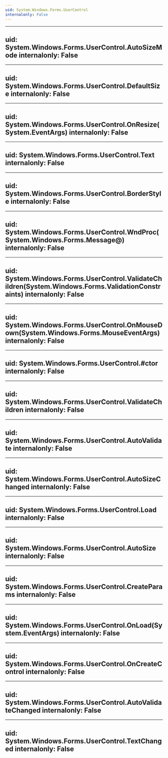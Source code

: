 ```yaml
---
uid: System.Windows.Forms.UserControl
internalonly: False
---
```


---
uid: System.Windows.Forms.UserControl.AutoSizeMode
internalonly: False
---

---
uid: System.Windows.Forms.UserControl.DefaultSize
internalonly: False
---

---
uid: System.Windows.Forms.UserControl.OnResize(System.EventArgs)
internalonly: False
---

---
uid: System.Windows.Forms.UserControl.Text
internalonly: False
---

---
uid: System.Windows.Forms.UserControl.BorderStyle
internalonly: False
---

---
uid: System.Windows.Forms.UserControl.WndProc(System.Windows.Forms.Message@)
internalonly: False
---

---
uid: System.Windows.Forms.UserControl.ValidateChildren(System.Windows.Forms.ValidationConstraints)
internalonly: False
---

---
uid: System.Windows.Forms.UserControl.OnMouseDown(System.Windows.Forms.MouseEventArgs)
internalonly: False
---

---
uid: System.Windows.Forms.UserControl.#ctor
internalonly: False
---

---
uid: System.Windows.Forms.UserControl.ValidateChildren
internalonly: False
---

---
uid: System.Windows.Forms.UserControl.AutoValidate
internalonly: False
---

---
uid: System.Windows.Forms.UserControl.AutoSizeChanged
internalonly: False
---

---
uid: System.Windows.Forms.UserControl.Load
internalonly: False
---

---
uid: System.Windows.Forms.UserControl.AutoSize
internalonly: False
---

---
uid: System.Windows.Forms.UserControl.CreateParams
internalonly: False
---

---
uid: System.Windows.Forms.UserControl.OnLoad(System.EventArgs)
internalonly: False
---

---
uid: System.Windows.Forms.UserControl.OnCreateControl
internalonly: False
---

---
uid: System.Windows.Forms.UserControl.AutoValidateChanged
internalonly: False
---

---
uid: System.Windows.Forms.UserControl.TextChanged
internalonly: False
---
